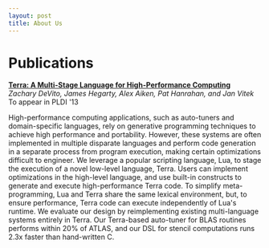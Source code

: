 ```yaml
---
layout: post
title: About Us
---
```

Publications
============


**[Terra: A Multi-Stage Language for High-Performance Computing](pldi071-devito.pdf)** <br/>
_Zachary DeVito, James Hegarty, Alex Aiken, Pat Hanrahan, and Jan Vitek_<br/>
To appear in PLDI '13

High-performance computing applications, such as auto-tuners and
domain-specific languages, rely on generative programming techniques to
achieve high performance and portability. However, these systems are often
implemented in multiple disparate languages and perform code generation in a
separate process from program execution, making certain optimizations
difficult to engineer. We leverage a popular scripting language, Lua, to
stage the execution of a novel low-level language, Terra. Users can
implement optimizations in the high-level language, and use built-in
constructs to generate and execute high-performance Terra code. To simplify
meta-programming, Lua and Terra share the same lexical environment, but, to
ensure performance, Terra code can execute independently of Lua's
runtime. We evaluate our design by reimplementing existing multi-language
systems entirely in Terra. Our Terra-based auto-tuner for BLAS routines
performs within 20% of ATLAS, and our DSL for stencil computations runs
2.3x faster than hand-written C.



    
